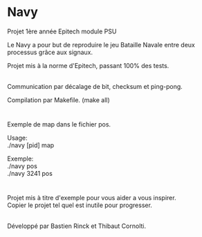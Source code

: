 # Navy
Projet 1ère année Epitech module PSU

Le Navy a pour but de reproduire le jeu Bataille Navale entre deux processus grâce aux signaux.

Projet mis à la norme d'Epitech, passant 100% des tests.

<br>Communication par décalage de bit, checksum et ping-pong.

Compilation par Makefile. (make all)

#

Exemple de map dans le fichier pos.

Usage:
<br>./navy [pid] map

Exemple:
<br>./navy pos
<br>./navy 3241 pos
  
#

Projet mis à titre d'exemple pour vous aider a vous inspirer.
<br>Copier le projet tel quel est inutile pour progresser.

<br>Développé par Bastien Rinck et Thibaut Cornolti.
